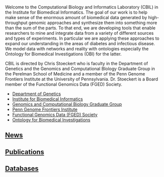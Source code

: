 <p>
  Welcome to the Computational Biology and Informatics Laboratory (CBIL) in the Institute for Biomedical Informatics. The goal of our work is to help make sense of the enormous amount of biomedical data generated by high-throughput genomic approaches and synthesize them into something more than the sum of the parts. To that end, we are developing tools that enable researchers to mine and integrate data from a variety of different sources and types of experiments. In particular we are applying these approaches to expand our understanding in the areas of diabetes and infectious disease. We model data with networks and reality with ontologies especially the Ontology for Biomedical Investigations (OBI) for the latter.  
</p>
<p>
CBIL is directed by Chris Stoeckert who is faculty in the Department of Genetics and the Genomics and Computational BIology Graduate Group in the Perelman School of Medicine and a member of the Penn Genome Frontiers Institute at the University of Pennsylvania. Dr. Stoeckert is a Board member of the Functional Genomics Data (FGED) Society.
</p>
<ul>
<li><a href="http://www.med.upenn.edu/genetics/">Department of Genetics</a></li>
<li><a href="http://ibi.upenn.edu/">Institute for Biomedical Informatics</a></li>
<li><a href="http://www.med.upenn.edu/gcb/index.shtml">Genomics and Computational Biology Graduate Group</a></li>
<li><a href="http://www.genomics.upenn.edu/">Penn Genome Frontiers Institute</a></li>
<li><a href="http://www.fged.org/">Functional Genomics Data (FGED) Society</a></li>
<li><a href="http://obi-ontology.org/">Ontology for Biomedical Investigations</a></li>
</ul>

## [News](news.md)
## [Publications](publications.md)
## [Databases](databases.md)
